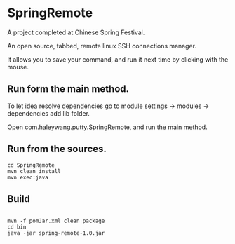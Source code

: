 # SpringRemote

A project completed at Chinese Spring Festival.

An open source, tabbed, remote linux SSH connections manager. 

It allows you to save your command, and run it next time by clicking with the mouse.


## Run form the main method.
To let idea resolve dependencies go to module settings -> modules -> dependencies add lib folder.

Open com.haleywang.putty.SpringRemote, and run the main method.


## Run from the sources.
```
cd SpringRemote
mvn clean install
mvn exec:java
```

## Build
 ```
                        
mvn -f pomJar.xml clean package
cd bin
java -jar spring-remote-1.0.jar
```
